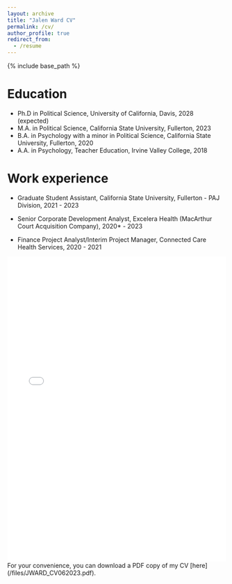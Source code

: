 ```yaml
---
layout: archive
title: "Jalen Ward CV"
permalink: /cv/
author_profile: true
redirect_from:
  - /resume
---
```


{% include base_path %}

Education
======
* Ph.D in Political Science, University of California, Davis, 2028 (expected)
* M.A. in Political Science, California State University, Fullerton, 2023
* B.A. in Psychology with a minor in Political Science, California State University, Fullerton, 2020
* A.A. in Psychology, Teacher Education, Irvine Valley College, 2018

Work experience
======
* Graduate Student Assistant, California State University, Fullerton - PAJ Division, 2021 - 2023
  
* Senior Corporate Development Analyst, Excelera Health (MacArthur Court Acquisition Company), 2020* - 2023

* Finance Project Analyst/Interim Project Manager, Connected Care Health Services, 2020 - 2021

<iframe src="/files/JWARD_CV062023.pdf" width="100%" height="700" frameborder="no" border="0" marginwidth="0" marginheight="0"></iframe>
For your convenience, you can download a PDF copy of my CV [here](/files/JWARD_CV062023.pdf).
